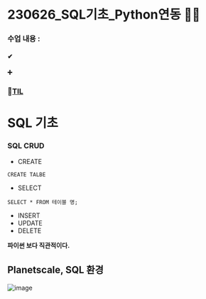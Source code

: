 # 230626_SQL기초_Python연동 🐍💪
### 수업 내용 : 

#### ✔ 

#### ➕ 
### 🔗[TIL]()


# SQL 기초
### SQL CRUD
- CREATE
 ```
 CREATE TALBE 
 ```
- SELECT
```
SELECT * FROM 테이블 명;

```
- INSERT
- UPDATE
- DELETE

**파이썬 보다 직관적이다.**

## Planetscale, SQL 환경
![image](https://github.com/aaingyunii/230626/assets/31847834/b8b98e1e-cd39-4521-aba9-0a969fe2f8c7)

